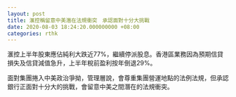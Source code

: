 ```yaml
---
layout: post
title: 滙控稱留意中美潛在法規衝突　承認面對十分大挑戰
date: 2020-08-03 18:24:20.000000000 +08:00
categories: rthk
---
```


滙控上半年股東應佔純利大跌近77%，繼續停派股息。香港區業務因為預期信貸損失及信貸減值急升，上半年稅前盈利按年倒退29%。

面對集團捲入中美政治爭拗，管理層說，會尊重集團營運地點的法例法規，但承認銀行正面對十分大的挑戰，會留意中美之間潛在的法規衝突。
